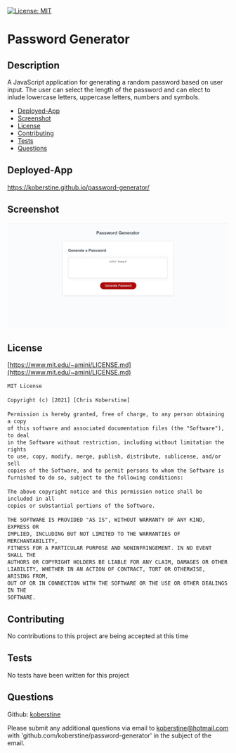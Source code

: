 [![License: MIT](https://img.shields.io/badge/License-MIT-yellow.svg)](https://opensource.org/licenses/MIT)

# Password Generator

## Description

A JavaScript application for generating a random password based on user input. The user can select the length of the password and can elect to inlude lowercase letters, uppercase letters, numbers and symbols.

- [Deployed-App](#deployed-app)
- [Screenshot](#screenshot)
- [License](#license)
- [Contributing](#contributing)
- [Tests](#tests)
- [Questions](#questions)

## Deployed-App

https://koberstine.github.io/password-generator/

## Screenshot

![](https://github.com/koberstine/password-generator/blob/main/screenshot.jpg)

## License

[https://www.mit.edu/~amini/LICENSE.md](https://www.mit.edu/~amini/LICENSE.md)

    MIT License

    Copyright (c) [2021] [Chris Koberstine]

    Permission is hereby granted, free of charge, to any person obtaining a copy
    of this software and associated documentation files (the "Software"), to deal
    in the Software without restriction, including without limitation the rights
    to use, copy, modify, merge, publish, distribute, sublicense, and/or sell
    copies of the Software, and to permit persons to whom the Software is
    furnished to do so, subject to the following conditions:

    The above copyright notice and this permission notice shall be included in all
    copies or substantial portions of the Software.

    THE SOFTWARE IS PROVIDED "AS IS", WITHOUT WARRANTY OF ANY KIND, EXPRESS OR
    IMPLIED, INCLUDING BUT NOT LIMITED TO THE WARRANTIES OF MERCHANTABILITY,
    FITNESS FOR A PARTICULAR PURPOSE AND NONINFRINGEMENT. IN NO EVENT SHALL THE
    AUTHORS OR COPYRIGHT HOLDERS BE LIABLE FOR ANY CLAIM, DAMAGES OR OTHER
    LIABILITY, WHETHER IN AN ACTION OF CONTRACT, TORT OR OTHERWISE, ARISING FROM,
    OUT OF OR IN CONNECTION WITH THE SOFTWARE OR THE USE OR OTHER DEALINGS IN THE
    SOFTWARE.

## Contributing

No contributions to this project are being accepted at this time

## Tests

No tests have been written for this project

## Questions

Github: [koberstine](https://github.com/koberstine/)

Please submit any additional questions via email to <koberstine@hotmail.com> with 'github.com/koberstine/password-generator' in the subject of the email.
